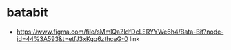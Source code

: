 # batabit
*  https://www.figma.com/file/sMmlQaZldfDcLERYYWe6h4/Bata-Bit?node-id=44%3A593&t=etfJ3xKgq6zthceG-0
link